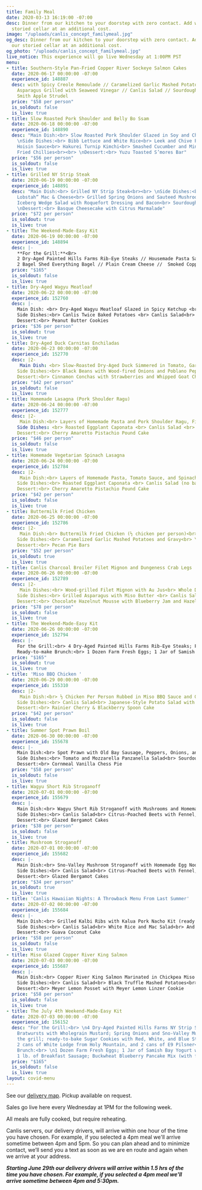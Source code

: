```yaml
---
title: Family Meal
date: 2020-03-13 16:19:00 -07:00
desc: Dinner from our kitchen to your doorstep with zero contact. Add wine from our
  storied cellar at an additional cost.
image: "/uploads/canlis_concept_familymeal.jpg"
og_desc: Dinner from our kitchen to your doorstep with zero contact. Add wine from
  our storied cellar at an additional cost.
og_photo: "/uploads/canlis_concept_familymeal.jpg"
live_notice: This experience will go live Wednesday at 1:00PM PST
menu:
- title: Southern-Style Pan-Fried Copper River Sockeye Salmon Cakes
  date: 2020-06-17 00:00:00 -07:00
  experience_id: 148887
  desc: with Spicy Creole Remoulade // Caramelized Garlic Mashed Potatoes // Local
    Asparagus Grilled with Seaweed Vinegar // Canlis Salad // Sourdough Rolls // Granny
    Smith Apple Strudel
  price: "$58 per person"
  is_soldout: false
  is_live: true
- title: Slow Roasted Pork Shoulder and Belly Bo Ssam
  date: 2020-06-18 00:00:00 -07:00
  experience_id: 148890
  desc: "Main Dish:<br> Slow Roasted Pork Shoulder Glazed in Soy and Chili Paste<br><br>
    \nSide Dishes:<br> Bibb Lettuce and White Rice<br> Leek and Chive Pancakes<br>
    Hoisin Sauce<br> Hakurei Turnip Kimchi<br> Smashed Cucumber and Mint Salad with
    Fried Chillies<br><br> \nDessert:<br> Yuzu Toasted S’mores Bar"
  price: "$56 per person"
  is_soldout: false
  is_live: true
- title: Grilled NY Strip Steak
  date: 2020-06-19 00:00:00 -07:00
  experience_id: 148891
  desc: "Main Dish:<br> Grilled NY Strip Steak<br><br> \nSide Dishes:<br> “Wicked
    Lobstah” Mac & Cheese<br> Grilled Spring Onions and Sauteed Mushrooms<br> Chimichurri<br>
    Iceberg Wedge Salad with Roquefort Dressing and Bacon<br> Sourdough Rolls<br><br>
    \nDessert:<br> Basque Cheesecake with Citrus Marmalade"
  price: "$72 per person"
  is_soldout: true
  is_live: true
- title: The Weekend-Made-Easy Kit
  date: 2020-06-19 00:00:00 -07:00
  experience_id: 148894
  desc: |-
    **For the Grill:**<Br>
    2 Dry-Aged Painted Hills Farms Rib-Eye Steaks // Housemade Pasta Salad // Wobbly Cart Asparagus // ready-to-bake Snickerdoodle cookies, 2 cans of E9 Pilsner, and 2 cans of Stoup Brewing Citrus IPA.<br><br> **Ready-to-make Brunch:**<br>
    2 Bagel Shed Everything Bagel // Plain Cream Cheese //  Smoked Copper River Sockeye Salmon and Dill Spread // 1 Dozen Farm Fresh Eggs //  House-made Granola and Samish Bay Greek Yogurt.
  price: "$165"
  is_soldout: false
  is_live: true
- title: Dry-Aged Wagyu Meatloaf
  date: 2020-06-22 00:00:00 -07:00
  experience_id: 152760
  desc: |-
    Main Dish: <br> Dry-Aged Wagyu Meatloaf Glazed in Spicy Ketchup <br><br>
    Side Dishes:<br> Canlis Twice Baked Potatoes <br> Canlis Salad<br> Garlic and Herb Sourdough Rolls  <br><br>
    Dessert:<br> Peanut Butter Cookies
  price: "$36 per person"
  is_soldout: true
  is_live: true
- title: Dry-Aged Duck Carnitas Enchiladas
  date: 2020-06-23 00:00:00 -07:00
  experience_id: 152770
  desc: |2-
     Main Dish: <br> Slow-Roasted Dry-Aged Duck Simmered in Tomato, Garlic, and Spices with Corn Tortillas in a Smoked Red Chile Sauce, and Finished with Cotija and Pickled Onions<br><br>
    Side Dishes:<br> Black Beans with Wood-fired Onions and Poblano Peppers <br> Mixed Green Salad with Radish, Summer Squash, and Lime <br><br>
    Dessert:<br> Cinnamon Conchas with Strawberries and Whipped Goat Cheese
  price: "$42 per person"
  is_soldout: false
  is_live: true
- title: Homemade Lasagna (Pork Shoulder Ragu)
  date: 2020-06-24 00:00:00 -07:00
  experience_id: 152777
  desc: |2-
     Main Dish:<br> Layers of Homemade Pasta and Pork Shoulder Ragu, Finished with Mozzarella, Basil, and Fiore Sardo  <br><br>
    Side Dishes: <br> Roasted Eggplant Caponata <br> Canlis Salad <br> Garlic and Herb Sourdough Rolls<br><br>
    Dessert:<br> Cherry Amaretto Pistachio Pound Cake
  price: "$46 per person"
  is_soldout: false
  is_live: true
- title: Homemade Vegetarian Spinach Lasagna
  date: 2020-06-24 00:00:00 -07:00
  experience_id: 152784
  desc: |2-
     Main Dish:<br> Layers of Homemade Pasta, Tomato Sauce, and Spinach, Finished with Mozzarella, Basil, and Fiore Sardo  <br><br>
    Side Dishes:<br> Roasted Eggplant Caponata <br> Canlis Salad (no bacon)<br> Garlic and Herb Sourdough Rolls<br><br>
    Dessert:<br> Cherry Amaretto Pistachio Pound Cake
  price: "$42 per person"
  is_soldout: false
  is_live: true
- title: Buttermilk Fried Chicken
  date: 2020-06-25 00:00:00 -07:00
  experience_id: 152786
  desc: |2-
     Main Dish:<br> Buttermilk Fried Chicken (½ chicken per person)<br><br>
    Side Dishes:<br> Caramelized Garlic Mashed Potatoes and Gravy<br> Yubeshi BBQ Baked Beans<br> Jalapeno Cornbread with Big Leaf Maple Butter<br> Canlis Salad<br><br>
    Dessert:<br> Pecan Pie Bars
  price: "$52 per person"
  is_soldout: true
  is_live: true
- title: Canlis Charcoal Broiler Filet Mignon and Dungeness Crab Legs
  date: 2020-06-26 00:00:00 -07:00
  experience_id: 152789
  desc: |2-
     Main Dishes:<br> Wood-grilled Filet Mignon with Au Jus<br> Whole Dungeness Crab Legs with Mustard Mayonnaise<br><br>
    Side Dishes:<br> Grilled Asparagus with Miso Butter <br> Canlis Salad<br> Garlic and Herb Sourdough Rolls <br><br>
    Dessert:<br> Chocolate Hazelnut Mousse with Blueberry Jam and Hazelnut Sandies
  price: "$78 per person"
  is_soldout: false
  is_live: true
- title: The Weekend-Made-Easy Kit
  date: 2020-06-26 00:00:00 -07:00
  experience_id: 152794
  desc: |-
    For the Grill:<br> 4 Dry-Aged Painted Hills Farms Rib-Eye Steaks; Fresh Zucchini and Portobello Mushrooms; Grilled Spring Onion Chimichurri; ready-to-bake White Chocolate Macadamia Nut Cookie Dough; and 2 cans of Stoup Mosaic Pale Ale and 2 cans of Holy Mountain White Lodge.<br><br>
    Ready-to-make Brunch:<br> 1 Dozen Farm Fresh Eggs; 1 Jar of Samish Bay Greek Yogurt with Fresh Strawberries; 1lb of Breakfast Sausage; Buckwheat Blueberry Pancake Mix
  price: "$165"
  is_soldout: true
  is_live: true
- title: 'Miso BBQ Chicken '
  date: 2020-06-29 00:00:00 -07:00
  experience_id: 155310
  desc: |2-
     Main Dish:<br> ½ Chicken Per Person Rubbed in Miso BBQ Sauce and Grilled Over Applewood<br><br>
    Side Dishes:<br> Canlis Salad<br> Japanese-Style Potato Salad with Pickled Cucumbers<br> Collard Greens Simmered in Grenache Vinegar with Bacon<br> Sourdough Rolls<br><br>
    Dessert:<br> Rainier Cherry & Blackberry Spoon Cake
  price: "$42 per person"
  is_soldout: false
  is_live: true
- title: Summer Spot Prawn Boil
  date: 2020-06-30 00:00:00 -07:00
  experience_id: 155678
  desc: |-
    Main Dish:<br> Spot Prawn with Old Bay Sausage, Peppers, Onions, and Potatoes served with Spicy Remoulade<br><br>
    Side Dishes:<br> Tomato and Mozzarella Panzanella Salad<br> Sourdough Rolls<br><br>
    Dessert:<br> Cornmeal Vanilla Chess Pie
  price: "$58 per person"
  is_soldout: false
  is_live: true
- title: Wagyu Short Rib Stroganoff
  date: 2020-07-01 00:00:00 -07:00
  experience_id: 155679
  desc: |-
    Main Dish:<br> Wagyu Short Rib Stroganoff with Mushrooms and Homemade Egg Noodles<br><br>
    Side Dishes:<br> Canlis Salad<br> Citrus-Poached Beets with Fennel, Pistachios, and Samish Bay Yogurt<br>  Sourdough Rolls<br><br>
    Dessert:<br> Glazed Bergamot Cakes
  price: "$38 per person"
  is_soldout: false
  is_live: true
- title: Mushroom Stroganoff
  date: 2020-07-01 00:00:00 -07:00
  experience_id: 155682
  desc: |-
    Main Dish:<br> Sno-Valley Mushroom Stroganoff with Homemade Egg Noodles<br><br>
    Side Dishes:<br> Canlis Salad<br> Citrus-Poached Beets with Fennel, Pistachios, and Samish Bay Yogurt<br> Sourdough Rolls<br><br>
    Dessert:<br> Glazed Bergamot Cakes
  price: "$34 per person"
  is_soldout: true
  is_live: true
- title: 'Canlis Hawaiian Nights: A Throwback Menu From Last Summer'
  date: 2020-07-02 00:00:00 -07:00
  experience_id: 155684
  desc: |-
    Main Dish:<br> Grilled Kalbi Ribs with Kalua Pork Nacho Kit (ready to go but you build it yourself): Roasted Pork with Chef Brady's Queso and all the Fixings (sour cream, hot sauce, radish, black olives, pickled onions, cilantro)<br><br>
    Side Dishes:<br> Canlis Salad<br> White Rice and Mac Salad<br> And of course, a Mango White Claw!<br><br>
    Dessert:<br> Guava Coconut Cake
  price: "$58 per person"
  is_soldout: false
  is_live: true
- title: Miso Glazed Copper River King Salmon
  date: 2020-07-03 00:00:00 -07:00
  experience_id: 155687
  desc: |-
    Main Dish:<br> Copper River King Salmon Marinated in Chickpea Miso and Grilled over Applewood<br><br>
    Side Dishes:<br> Canlis Salad<br> Black Truffle Mashed Potatoes<br> Grilled Maitake Mushrooms finished with Seaweed Vinegar<br> Sourdough Rolls<br><br>
    Dessert:<br> Meyer Lemon Posset with Meyer Lemon Linzer Cookie
  price: "$58 per person"
  is_soldout: false
  is_live: true
- title: The July 4th Weekend-Made-Easy Kit
  date: 2020-07-03 00:00:00 -07:00
  experience_id: 156152
  desc: "For the Grill:<br> \n4 Dry-Aged Painted Hills Farms NY Strip Steaks; 4 Housemade
    Bratwursts with Wholegrain Mustard; Spring Onions and Sno-Valley Mushrooms for
    the grill; ready-to-bake Sugar Cookies with Red, White, and Blue Star Sprinkles;
    2 cans of White Lodge from Holy Mountain, and 2 cans of E9 Pilsner<br><br>\nReady-to-make
    Brunch:<br> \n1 Dozen Farm Fresh Eggs; 1 Jar of Samish Bay Yogurt with Fresh Strawberries;
    1 lb. of Breakfast Sausage; Buckwheat Blueberry Pancake Mix (with fresh blueberries)"
  price: "$165"
  is_soldout: false
  is_live: true
layout: covid-menu
---
```


See our [delivery map](/deliverymap). Pickup available on request.

Sales go live here every Wednesday at 1PM for the following week.  

All meals are fully cooked, but require reheating.

Canlis servers, our delivery drivers, will arrive within one hour of the time you have chosen. For example, if you selected a 4pm meal we'll arrive sometime between 4pm and 5pm. So you can plan ahead and to minimize contact, we’ll send you a text as soon as we are en route and again when we arrive at your address.

***Starting June 29th our delivery drivers will arrive within 1.5 hrs of the time you have chosen.  For example, if you selected a 4pm meal we'll arrive sometime between 4pm and 5:30pm.***
